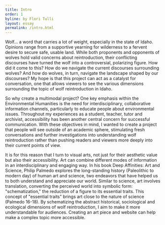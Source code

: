 ```yaml
---
title: Intro
order: 1
byline: by Flori Tulli
layout: essay
permalink: /intro.html
---
```


Wolf... a word that carries a lot of weight, especially in the state of Idaho. Opinions range from a supportive yearning for wilderness to a fervent desire to secure safe, usable land. While both proponents and opponents of wolves hold valid concerns about reintroduction, their conflicting discourses have turned the wolf into a controversial, polarizing figure. How did it come to this? How do we navigate the current discourses surrounding wolves? And how do wolves, in turn, navigate the landscape shaped by our discourses? My hope is that this project can act as a catalyst for conversation, one that allows viewers to see the various dimensions surrounding the topic of wolf reintroduction in Idaho.  

So why create a multimodal project? One key emphasis within the Environmental Humanities is the need for interdisciplinary, collaborative information channels, particularly to educate people about environmental issues. Throughout my experiences as a student, teacher, tutor and archivist, accessibility has been another central concern for successful communication. With these objectives in mind, I wanted to create a project that people will see outside of an academic sphere, stimulating fresh conversations and further investigations into understanding wolf reintroduction rather than pushing readers and viewers more deeply into their current points of view.   

It is for this reason that I turn to visual arts, not just for their aesthetic value but also their accessibility. Art can combine different modes of information in an interdisciplinary and engaging way. In his book Deep Affinities: Art and Science, Philip Palmedo explores the long-standing history (Paleolithic to modern day) of human art and science, two endeavors that have helped us to both understand and appreciate our world. Similar to science, art involves  translation, converting the perceived world into symbolic form: "schematization," the reduction of a figure to its essential traits. This concept of "essential traits" brings art close to the nature of science (Palmedo 16-18). By schematizing the abstract historical, sociological and ecological dimensions of wolf reintroduction, I aim to make it more understandable for audiences. Creating an art piece and website can help make a complex topic more accessible. 

